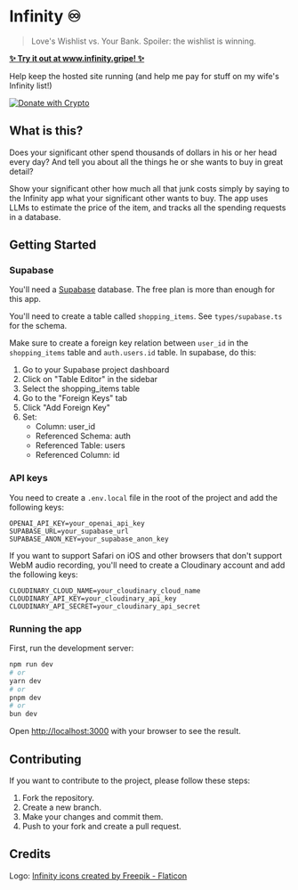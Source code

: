 # Infinity ♾️

> Love's Wishlist vs. Your Bank. Spoiler: the wishlist is winning.

**[✨ Try it out at www.infinity.gripe! ✨](https://www.infinity.gripe)**

Help keep the hosted site running (and help me pay for stuff on my wife's Infinity list!)

[![Donate with Crypto](https://img.shields.io/badge/Donate-with%20Crypto-orange?logo=bitcoin&style=for-the-badge)](https://commerce.coinbase.com/checkout/ed154b65-c8c6-429a-a859-07dc359859fa)

## What is this?

Does your significant other spend thousands of dollars in his or her head every day? And tell you about all the things he or she wants to buy in great detail?

Show your significant other how much all that junk costs simply by saying to the Infinity app what your significant other wants to buy. The app uses LLMs to estimate the price of the item, and tracks all the spending requests in a database.

## Getting Started

### Supabase

You'll need a [Supabase](https://supabase.com) database. The free plan is more than enough for this app.

You'll need to create a table called `shopping_items`. See `types/supabase.ts` for the schema.

Make sure to create a foreign key relation between `user_id` in the `shopping_items` table and `auth.users.id` table. In supabase, do this:

1. Go to your Supabase project dashboard
2. Click on "Table Editor" in the sidebar
3. Select the shopping_items table
4. Go to the "Foreign Keys" tab
5. Click "Add Foreign Key"
6. Set:
   - Column: user_id
   - Referenced Schema: auth
   - Referenced Table: users
   - Referenced Column: id

### API keys

You need to create a `.env.local` file in the root of the project and add the following keys:

```
OPENAI_API_KEY=your_openai_api_key
SUPABASE_URL=your_supabase_url
SUPABASE_ANON_KEY=your_supabase_anon_key
```

If you want to support Safari on iOS and other browsers that don't support WebM audio recording, you'll need to create a Cloudinary account and add the following keys:

```
CLOUDINARY_CLOUD_NAME=your_cloudinary_cloud_name
CLOUDINARY_API_KEY=your_cloudinary_api_key
CLOUDINARY_API_SECRET=your_cloudinary_api_secret
```

### Running the app

First, run the development server:

```bash
npm run dev
# or
yarn dev
# or
pnpm dev
# or
bun dev
```

Open [http://localhost:3000](http://localhost:3000) with your browser to see the result.

## Contributing

If you want to contribute to the project, please follow these steps:

1. Fork the repository.
2. Create a new branch.
3. Make your changes and commit them.
4. Push to your fork and create a pull request.

## Credits

Logo: [Infinity icons created by Freepik - Flaticon](https://www.flaticon.com/free-icons/infinity)
